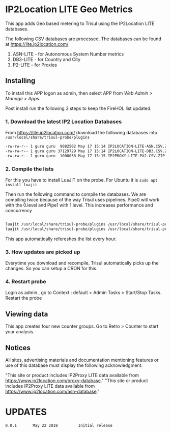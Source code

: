 # IP2Location LITE Geo Metrics  


This app adds Geo based metering to Trisul using the IP2Location LITE databases. 

The following CSV databases are processed. The databases can be found at https://lite.ip2location.com/

1. ASN-LITE - for Autonomous System Number metrics 
2. DB3-LITE - for Country and City 
3. P2-LITE  - for Proxies 


## Installing 

To install this APP logon as admin, then select APP from _Web Admin > Manage > Apps._

Post install run the following 3 steps to keep the FireHOL list updated. 


### 1. Download the latest IP2 Location Databases

From https://lite.ip2location.com/ download the following databases into  `/usr/local/share/trisul-probe/plugins`

````bash
-rw-rw-r-- 1 guru guru  9082502 May 17 15:14 IP2LOCATION-LITE-ASN.CSV.ZIP
-rw-rw-r-- 1 guru guru 37129729 May 17 15:14 IP2LOCATION-LITE-DB3.CSV.ZIP
-rw-rw-r-- 1 guru guru  1000038 May 17 15:15 IP2PROXY-LITE-PX2.CSV.ZIP

````


### 2. Compile the lists  

For this you have to install LuaJIT on the probe.  For Ubuntu it is `sudo apt install luajit` 

Then run the following command to compile the databases. We are compiling twice because of the way Trisul
uses pipelines. Pipe0 will work with the 0.level and Pipe1 with 1.level. This increases performance and
concurrency 

````bash

luajit /usr/local/share/trisul-probe/plugins /usr/local/share/trisul-probe/plugins/trisul-ip2loc-0.level
luajit /usr/local/share/trisul-probe/plugins /usr/local/share/trisul-probe/plugins/trisul-ip2loc-1.level

````

This app automatically refereshes the list every hour. 


### 3.  How updates are picked up

Everytime you download and recompile, Trisul automatically picks up the changes. So you can setup a CRON for this.


### 4. Restart probe

Login as admin , go to Context : default > Admin Tasks > Start/Stop Tasks. Restart the probe


## Viewing data 

This app creates four new counter groups. Go to Retro > Counter to start your analysis.


## Notices

All sites, advertising materials and documentation mentioning features or use of this database must display the following acknowledgment:

"This site or product includes IP2Proxy LITE data available from https://www.ip2location.com/proxy-database."
"This site or product includes IP2Proxy LITE data available from https://www.ip2location.com/asn-database."


UPDATES
=======

````
0.0.1		May 22 2018			Initial release 
````



